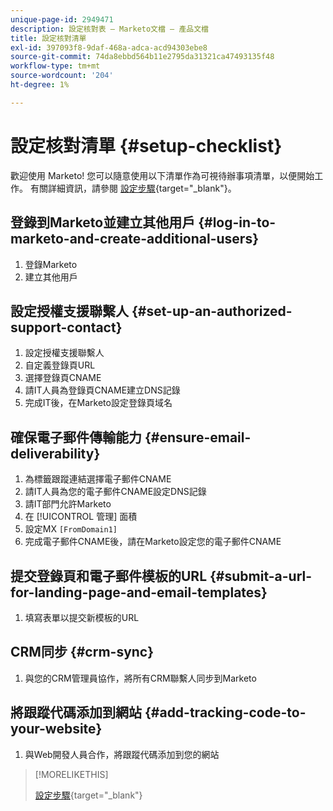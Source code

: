 ```yaml
---
unique-page-id: 2949471
description: 設定核對表 — Marketo文檔 — 產品文檔
title: 設定核對清單
exl-id: 397093f8-9daf-468a-adca-acd94303ebe8
source-git-commit: 74da8ebbd564b11e2795da31321ca47493135f48
workflow-type: tm+mt
source-wordcount: '204'
ht-degree: 1%

---
```


# 設定核對清單 {#setup-checklist}

歡迎使用 Marketo! 您可以隨意使用以下清單作為可視待辦事項清單，以便開始工作。 有關詳細資訊，請參閱 [設定步驟](/help/marketo/getting-started/setup/setup-steps.md){target="_blank"}。

## 登錄到Marketo並建立其他用戶 {#log-in-to-marketo-and-create-additional-users}

1. 登錄Marketo
1. 建立其他用戶

## 設定授權支援聯繫人 {#set-up-an-authorized-support-contact}

1. 設定授權支援聯繫人
1. 自定義登錄頁URL
1. 選擇登錄頁CNAME
1. 請IT人員為登錄頁CNAME建立DNS記錄
1. 完成IT後，在Marketo設定登錄頁域名

## 確保電子郵件傳輸能力 {#ensure-email-deliverability}

1. 為標籤跟蹤連結選擇電子郵件CNAME
1. 請IT人員為您的電子郵件CNAME設定DNS記錄
1. 請IT部門允許Marketo
1. 在 [!UICONTROL 管理] 面積
1. 設定MX `[FromDomain1]`
1. 完成電子郵件CNAME後，請在Marketo設定您的電子郵件CNAME

## 提交登錄頁和電子郵件模板的URL {#submit-a-url-for-landing-page-and-email-templates}

1. 填寫表單以提交新模板的URL

## CRM同步 {#crm-sync}

1. 與您的CRM管理員協作，將所有CRM聯繫人同步到Marketo

## 將跟蹤代碼添加到網站 {#add-tracking-code-to-your-website}

1. 與Web開發人員合作，將跟蹤代碼添加到您的網站

>[!MORELIKETHIS]
>
>[設定步驟](/help/marketo/getting-started/setup/setup-steps.md){target="_blank"}
